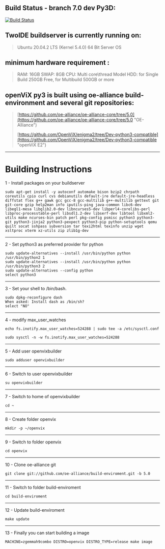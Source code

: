 ## Build Status - branch 7.0  dev Py3D: ##
[![Build Status](https://travis-ci.org/TwolDE/enigma2.svg?branch=Py3D)](https://travis-ci.org/TwolDE/enigma2)

## TwolDE buildserver is currently running on: ##

> Ubuntu 20.04.2 LTS (Kernel 5.4.0) 64 Bit Server OS

## minimum hardware requirement : ##

> RAM:  16GB
> SWAP: 8GB
> CPU:  Multi core\thread Model
> HDD:  for Single Build 250GB Free, for Multibuild 500GB or more

## openViX py3 is built using oe-alliance build-environment and several git repositories: ##

> [https://github.com/oe-alliance/oe-alliance-core/tree/5.0](https://github.com/oe-alliance/oe-alliance-core/tree/5.0 "OE-Alliance")
> 
> [https://github.com/OpenViX/enigma2/tree/Dev-python3-compatible](https://github.com/OpenViX/enigma2/tree/Dev-python3-compatible "openViX E2")


----------

# Building Instructions #

1 - Install packages on your buildserver

    sudo apt-get install -y autoconf automake bison bzip2 chrpath coreutils cpio curl cvs debianutils default-jre default-jre-headless diffstat flex g++ gawk gcc gcc-8 gcc-multilib g++-multilib gettext git git-core gzip help2man info iputils-ping java-common libc6-dev libegl1-mesa libglib2.0-dev libncurses5-dev libperl4-corelibs-perl libproc-processtable-perl libsdl1.2-dev libserf-dev libtool libxml2-utils make ncurses-bin patch perl pkg-config psmisc python3 python3-git python3-jinja2 python3-pexpect python3-pip python-setuptools qemu quilt socat sshpass subversion tar texi2html texinfo unzip wget xsltproc xterm xz-utils zip zlib1g-dev 
    
----------
2 - Set python3 as preferred provider for python

    sudo update-alternatives --install /usr/bin/python python /usr/bin/python2 1
    sudo update-alternatives --install /usr/bin/python python /usr/bin/python3 2
    sudo update-alternatives --config python
    select python3
    
----------    
3 - Set your shell to /bin/bash.

    sudo dpkg-reconfigure dash
    When asked: Install dash as /bin/sh?
    select "NO"

----------
4 - modify max_user_watches

    echo fs.inotify.max_user_watches=524288 | sudo tee -a /etc/sysctl.conf

    sudo sysctl -n -w fs.inotify.max_user_watches=524288

----------
5 - Add user openvixbuilder

    sudo adduser openvixbuilder

----------
6 - Switch to user openvixbuilder

    su openvixbuilder

----------
7 - Switch to home of openvixbuilder

    cd ~

----------
8 - Create folder openvix

    mkdir -p ~/openvix

----------
9 - Switch to folder openvix

    cd openvix

----------
10 - Clone oe-alliance git

    git clone git://github.com/oe-alliance/build-enviroment.git -b 5.0

----------
11 - Switch to folder build-enviroment

    cd build-enviroment

----------
12 - Update build-enviroment

    make update

----------
13 - Finally you can start building a image

    MACHINE=zgemmah9combo DISTRO=openvix DISTRO_TYPE=release make image

